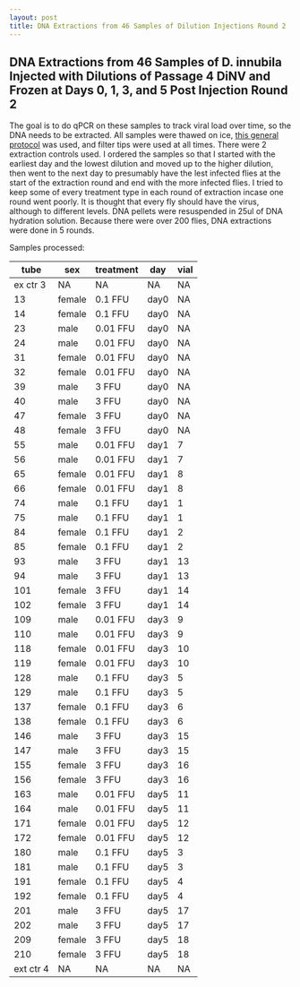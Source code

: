```yaml
---
layout: post
title: DNA Extractions from 46 Samples of Dilution Injections Round 2
---
```


## DNA Extractions from 46 Samples of D. innubila Injected with Dilutions of Passage 4 DiNV and Frozen at Days 0, 1, 3, and 5 Post Injection Round 2

The goal is to do qPCR on these samples to track viral load over time, so the DNA needs to be extracted. All samples were thawed on ice, [this general protocol](https://github.com/meschedl/Unckless_Lab_Resources/blob/main/protocols/cell-DNA-extraction-protocol.md) was used, and filter tips were used at all times. There were 2 extraction controls used. I ordered the samples so that I started with the earliest day and the lowest dilution and moved up to the higher dilution, then went to the next day to presumably have the lest infected flies at the start of the extraction round and end with the more infected flies. I tried to keep some of every treatment type in each round of extraction incase one round went poorly. It is thought that every fly should have the virus, although to different levels. DNA pellets were resuspended in 25ul of DNA hydration solution. Because there were over 200 flies, DNA extractions were done in 5 rounds. 

Samples processed: 

| tube      | sex    | treatment | day  | vial |
|-----------|--------|-----------|------|------|
| ex ctr 3  | NA     | NA        | NA   | NA   |
| 13        | female | 0.1 FFU   | day0 | NA   |
| 14        | female | 0.1 FFU   | day0 | NA   |
| 23        | male   | 0.01 FFU  | day0 | NA   |
| 24        | male   | 0.01 FFU  | day0 | NA   |
| 31        | female | 0.01 FFU  | day0 | NA   |
| 32        | female | 0.01 FFU  | day0 | NA   |
| 39        | male   | 3 FFU     | day0 | NA   |
| 40        | male   | 3 FFU     | day0 | NA   |
| 47        | female | 3 FFU     | day0 | NA   |
| 48        | female | 3 FFU     | day0 | NA   |
| 55        | male   | 0.01 FFU  | day1 | 7    |
| 56        | male   | 0.01 FFU  | day1 | 7    |
| 65        | female | 0.01 FFU  | day1 | 8    |
| 66        | female | 0.01 FFU  | day1 | 8    |
| 74        | male   | 0.1 FFU   | day1 | 1    |
| 75        | male   | 0.1 FFU   | day1 | 1    |
| 84        | female | 0.1 FFU   | day1 | 2    |
| 85        | female | 0.1 FFU   | day1 | 2    |
| 93        | male   | 3 FFU     | day1 | 13   |
| 94        | male   | 3 FFU     | day1 | 13   |
| 101       | female | 3 FFU     | day1 | 14   |
| 102       | female | 3 FFU     | day1 | 14   |
| 109       | male   | 0.01 FFU  | day3 | 9    |
| 110       | male   | 0.01 FFU  | day3 | 9    |
| 118       | female | 0.01 FFU  | day3 | 10   |
| 119       | female | 0.01 FFU  | day3 | 10   |
| 128       | male   | 0.1 FFU   | day3 | 5    |
| 129       | male   | 0.1 FFU   | day3 | 5    |
| 137       | female | 0.1 FFU   | day3 | 6    |
| 138       | female | 0.1 FFU   | day3 | 6    |
| 146       | male   | 3 FFU     | day3 | 15   |
| 147       | male   | 3 FFU     | day3 | 15   |
| 155       | female | 3 FFU     | day3 | 16   |
| 156       | female | 3 FFU     | day3 | 16   |
| 163       | male   | 0.01 FFU  | day5 | 11   |
| 164       | male   | 0.01 FFU  | day5 | 11   |
| 171       | female | 0.01 FFU  | day5 | 12   |
| 172       | female | 0.01 FFU  | day5 | 12   |
| 180       | male   | 0.1 FFU   | day5 | 3    |
| 181       | male   | 0.1 FFU   | day5 | 3    |
| 191       | female | 0.1 FFU   | day5 | 4    |
| 192       | female | 0.1 FFU   | day5 | 4    |
| 201       | male   | 3 FFU     | day5 | 17   |
| 202       | male   | 3 FFU     | day5 | 17   |
| 209       | female | 3 FFU     | day5 | 18   |
| 210       | female | 3 FFU     | day5 | 18   |
| ext ctr 4 | NA     | NA        | NA   | NA   |